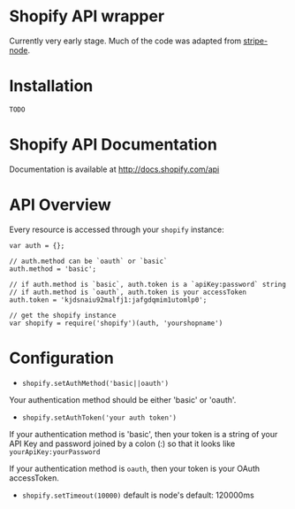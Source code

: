 # Shopify API wrapper

Currently very early stage. Much of the code was adapted from [stripe-node](https://github.com/stripe/stripe-node).

# Installation

``` TODO ```

# Shopify API Documentation

Documentation is available at http://docs.shopify.com/api

# API Overview

Every resource is accessed through your ```shopify``` instance:

```
var auth = {};

// auth.method can be `oauth` or `basic`
auth.method = 'basic';

// if auth.method is `basic`, auth.token is a `apiKey:password` string
// if auth.method is `oauth`, auth.token is your accessToken
auth.token = 'kjdsnaiu92malfj1:jafgdqmim1utomlp0';

// get the shopify instance
var shopify = require('shopify')(auth, 'yourshopname')
```

# Configuration

- ```shopify.setAuthMethod('basic||oauth')```

Your authentication method should be either 'basic' or 'oauth'.

- ```shopify.setAuthToken('your auth token')```

If your authentication method is 'basic', then your token is a string of your API Key 
and password joined by a colon (:) so that it looks like ```yourApiKey:yourPassword```

If your authentication method is `oauth`, then your token is your OAuth accessToken.

- ```shopify.setTimeout(10000)``` default is node's default: 120000ms